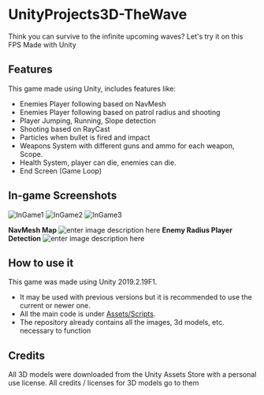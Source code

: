 

# UnityProjects3D-TheWave
Think you can survive to the infinite upcoming waves? Let's try it on this FPS Made with Unity

## Features

This game made using Unity, includes features like:

 - Enemies Player following based on  NavMesh
 - Enemies Player following based on patrol radius and shooting
 - Player Jumping, Running, Slope detection
 - Shooting based on RayCast
 - Particles when bullet is fired and impact
 - Weapons System with different guns and ammo for each weapon, Scope.
 - Health System, player can die, enemies can die.
 - End Screen (Game Loop)

## In-game Screenshots
![InGame1](https://serving.photos.photobox.com/90114685cd95332d0feac9cb9f985f38e28ecf7b35e4df00b45ad76b018454afb6c0e1fc.jpg)
![InGame2](https://serving.photos.photobox.com/7032700612815a916ef6e8c62f2c6448c6f35a683f196d22d3f11eb60641b6693b13abfc.jpg)
![InGame3](https://i.ibb.co/sqXtfDV/1.png)

**NavMesh Map**
![enter image description here](https://serving.photos.photobox.com/83494290ec3872601027546751faf586de04dd9c5284229018196d62e2957ef012eabcd9.jpg)
**Enemy Radius Player Detection**
![enter image description here](https://serving.photos.photobox.com/323682716e8f2cc7aecb02ce5f510cbc7290e504eaf9152eb2766a129819d9ec36822fba.jpg)

## How to use it
This game was made using Unity 2019.2.19F1.
- It may be used with previous versions but it is recommended to use the current or newer one.
- All the main code is under [Assets/Scripts](https://github.com/S4ND1X/UnityProjects3D-TheWave/tree/master/The%20Wave/Assets/Scripts). 
-  The repository already contains all the images, 3d models, etc. necessary to function
## Credits
All 3D models were downloaded from the Unity Assets Store with a personal use license. All credits / licenses for 3D models go to them
